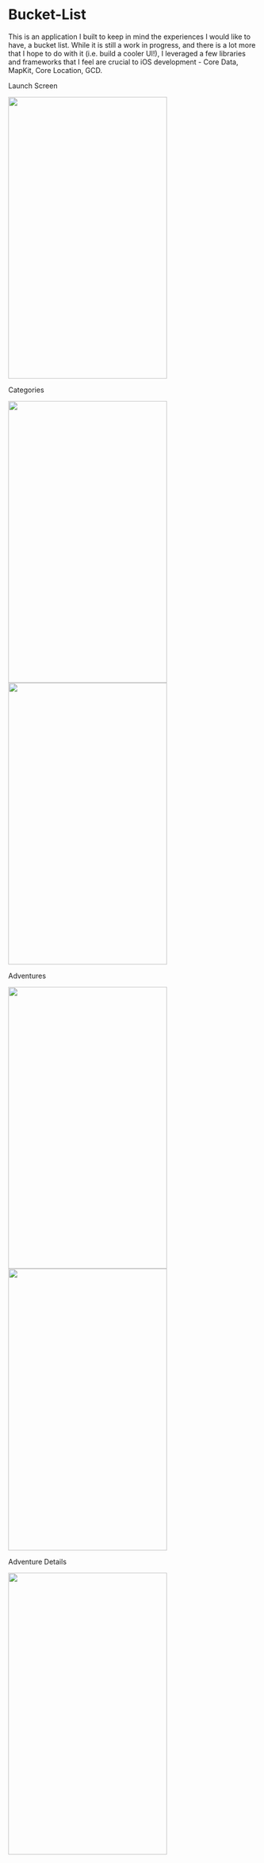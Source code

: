 # Bucket-List

This is an application I built to keep in mind the experiences I would like to have, a bucket list. While it is still a work in progress, and there is a lot more that I hope to do with it (i.e. build a cooler UI!), I leveraged a few libraries and frameworks that I feel are crucial to iOS development - Core Data, MapKit, Core Location, GCD.

Launch Screen

<img src="https://cloud.githubusercontent.com/assets/9935994/24422306/1528a4f0-13c7-11e7-932d-c91ee1f8dc15.png" width= "320" height = "568"/> 



Categories

<img src="https://cloud.githubusercontent.com/assets/9935994/24422309/1af7e85a-13c7-11e7-9298-817a002c6a6c.png" width= "320" height = "568"/> <img src="https://cloud.githubusercontent.com/assets/9935994/24422329/2cfe6b5a-13c7-11e7-9462-7b4bb5bf58c2.png" width= "320" height = "568"/>



Adventures

<img src="https://cloud.githubusercontent.com/assets/9935994/24422323/25aafd8c-13c7-11e7-87c5-3f497fca0f36.png" width= "320" height = "568"/>  <img src="https://cloud.githubusercontent.com/assets/9935994/24422315/1d58eae0-13c7-11e7-91c9-e286c88b94dc.png" width= "320" height = "568"/>
 
 
 
Adventure Details
 
<img src="https://cloud.githubusercontent.com/assets/9935994/24422333/32dbac36-13c7-11e7-8624-d92b491a9f80.png" width= "320" height = "568"/>
